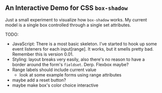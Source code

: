 ## An Interactive Demo for CSS `box-shadow`

Just a small experiment to visualize how `box-shadow` works. My current model is a single box controlled through a single set attributes.

TODO:

- JavaScript: There is a most basic skeleton. I've started to hook up some event listeners for each input[range]. It works, but it smells pretty bad. Remember this is version 0.01.
- Styling: layout breaks very easily, also there's no reason to have a border around the form's `fieldset`. Derp. Flexbox maybe?
- Range labels should include current value
  - look at some example forms using range attributes
- maybe add a reset button?
- maybe make box's color choice interactive
